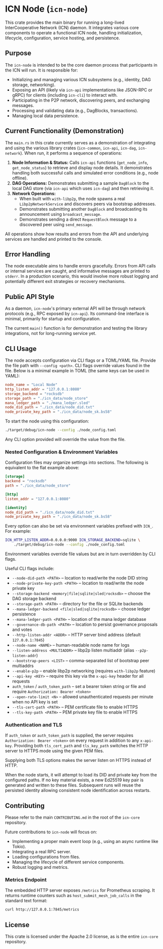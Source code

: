 # ICN Node (`icn-node`)

This crate provides the main binary for running a long-lived InterCooperative Network (ICN) daemon.
It integrates various core components to operate a functional ICN node, handling initialization,
lifecycle, configuration, service hosting, and persistence.

## Purpose

The `icn-node` is intended to be the core daemon process that participants in the ICN will run.
It is responsible for:

*   Initializing and managing various ICN subsystems (e.g., identity, DAG storage, networking).
*   Exposing an API (likely via `icn-api` implementations like JSON-RPC or gRPC) for clients (including `icn-cli`) to interact with.
*   Participating in the P2P network, discovering peers, and exchanging messages.
*   Processing and validating data (e.g., DagBlocks, transactions).
*   Managing local data persistence.

## Current Functionality (Demonstration)

The `main.rs` in this crate currently serves as a demonstration of integrating and using the various library crates (`icn-common`, `icn-api`, `icn-dag`, `icn-network`). When run, it performs a sequence of operations:

1.  **Node Information & Status:** Calls `icn-api` functions (`get_node_info`, `get_node_status`) to retrieve and display node details. It demonstrates handling both successful calls and simulated error conditions (e.g., node offline).
2.  **DAG Operations:** Demonstrates submitting a sample `DagBlock` to the local DAG store (via `icn-api` which uses `icn-dag`) and then retrieving it.
3.  **Network Operations:**
    *   When built with `with-libp2p`, the node spawns a real `Libp2pNetworkService` and discovers peers via bootstrap addresses.
    *   Demonstrates submitting another `DagBlock` and broadcasting its announcement using `broadcast_message`.
    *   Demonstrates sending a direct `RequestBlock` message to a discovered peer using `send_message`.

All operations show how results and errors from the API and underlying services are handled and printed to the console.

## Error Handling

The node executable aims to handle errors gracefully. Errors from API calls or internal services are caught, and informative messages are printed to `stderr`. In a production scenario, this would involve more robust logging and potentially different exit strategies or recovery mechanisms.

## Public API Style

As a daemon, `icn-node`'s primary external API will be through network protocols (e.g., RPC exposed by `icn-api`). Its command-line interface is minimal, primarily for startup and configuration.

The current `main()` function is for demonstration and testing the library integrations, not for long-running service yet.

## CLI Usage

The node accepts configuration via CLI flags or a TOML/YAML file. Provide the
file path with `--config <path>`. CLI flags override values found in the file.
Below is a minimal example in TOML (the same keys can be used in YAML):

```toml
node_name = "Local Node"
http_listen_addr = "127.0.0.1:8080"
storage_backend = "rocksdb"
storage_path = "./icn_data/node_store"
mana_ledger_path = "./mana_ledger.sled"
node_did_path = "./icn_data/node_did.txt"
node_private_key_path = "./icn_data/node_sk.bs58"
```

To start the node using this configuration:

```bash
./target/debug/icn-node --config ./node_config.toml
```

Any CLI option provided will override the value from the file.

### Nested Configuration & Environment Variables

Configuration files may organize settings into sections. The following is
equivalent to the flat example above:

```toml
[storage]
backend = "rocksdb"
path = "./icn_data/node_store"

[http]
listen_addr = "127.0.0.1:8080"

[identity]
node_did_path = "./icn_data/node_did.txt"
node_private_key_path = "./icn_data/node_sk.bs58"
```

Every option can also be set via environment variables prefixed with `ICN_`.
For example:

```bash
ICN_HTTP_LISTEN_ADDR=0.0.0.0:9000 ICN_STORAGE_BACKEND=sqlite \
    ./target/debug/icn-node --config ./node_config.toml
```

Environment variables override file values but are in turn overridden by CLI
flags.

Useful CLI flags include:

* `--node-did-path <PATH>` – location to read/write the node DID string
* `--node-private-key-path <PATH>` – location to read/write the node private key
* `--storage-backend <memory|file|sqlite|sled|rocksdb>` – choose the DAG storage backend
* `--storage-path <PATH>` – directory for the file or SQLite backends
* `--mana-ledger-backend <file|sled|sqlite|rocksdb>` – choose ledger persistence
* `--mana-ledger-path <PATH>` – location of the mana ledger database
* `--governance-db-path <PATH>` – location to persist governance proposals and votes
* `--http-listen-addr <ADDR>` – HTTP server bind address (default `127.0.0.1:7845`)
* `--node-name <NAME>` – human-readable node name for logs
* `--listen-address <MULTIADDR>` – libp2p listen multiaddr (alias `--p2p-listen-addr`)
* `--bootstrap-peers <LIST>` – comma-separated list of bootstrap peer multiaddrs
* `--enable-p2p` – enable libp2p networking (requires `with-libp2p` feature)
* `--api-key <KEY>` – require this key via the `x-api-key` header for all requests
* `auth_token` / `auth_token_path` – set a bearer token string or file and require `Authorization: Bearer <token>`
* `--open-rate-limit <N>` – allowed unauthenticated requests per minute when no API key is set
* `--tls-cert-path <PATH>` – PEM certificate file to enable HTTPS
* `--tls-key-path <PATH>` – PEM private key file to enable HTTPS

### Authentication and TLS

If `auth_token` or `auth_token_path` is supplied, the server requires
`Authorization: Bearer <token>` on every request in addition to any `x-api-key`.
Providing both `tls_cert_path` and `tls_key_path` switches the HTTP server to
HTTPS mode using the given PEM files.

Supplying both TLS options makes the server listen on HTTPS instead of HTTP.

When the node starts, it will attempt to load its DID and private key from the
configured paths. If no key material exists, a new Ed25519 key pair is generated
and written to these files. Subsequent runs will reuse the persisted identity
allowing consistent node identification across restarts.

## Contributing

Please refer to the main `CONTRIBUTING.md` in the root of the `icn-core` repository.

Future contributions to `icn-node` will focus on:
*   Implementing a proper main event loop (e.g., using an async runtime like Tokio).
*   Integrating a real RPC server.
*   Loading configurations from files.
*   Managing the lifecycle of different service components.
*   Robust logging and metrics.

### Metrics Endpoint

The embedded HTTP server exposes `/metrics` for Prometheus scraping. It returns
runtime counters such as `host_submit_mesh_job_calls` in the standard text
format:

```bash
curl http://127.0.0.1:7845/metrics
```

## License

This crate is licensed under the Apache 2.0 license, as is the entire `icn-core` repository. 